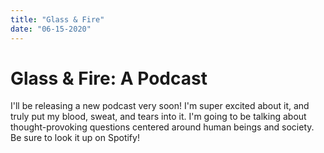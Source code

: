 ```yaml
---
title: "Glass & Fire"
date: "06-15-2020"
---
```


# Glass & Fire: A Podcast

I'll be releasing a new podcast very soon! I'm super excited about it, and truly put my blood, sweat, and tears into it. I'm going to be talking about thought-provoking questions centered around human beings and society. Be sure to look it up on Spotify!